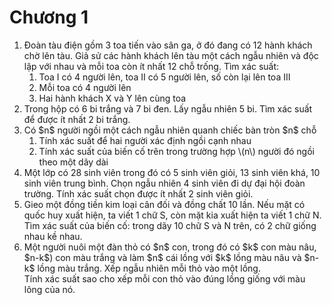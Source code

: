 # Chương 1
<ol>
  <li>Đoàn tàu điện gồm 3 toa tiến vào sân ga, ở đó đang có 12 hành khách chờ lên tàu.
    Giả sử các hành khách lên tàu một cách ngẫu nhiên và độc lập với nhau và mỗi toa còn ít nhất 12 chỗ trống. Tìm xác suất:
    <ol>
      <li>Toa I có 4 người lên, toa II có 5 người lên, số còn lại lên toa III</li>
      <li>Mỗi toa có 4 người lên</li>
      <li>Hai hành khách X và Y lên cùng toa</li>
    </ol>
  </li>

  <li>Trong hộp có 6 bi trắng và 7 bi đen. Lấy ngẫu nhiên 5 bi. Tìm xác suất để được ít nhất 2 bi trắng.</li>

  <li>Có $n$ người ngồi một cách ngẫu nhiên quanh chiếc bàn tròn $n$ chỗ
    <ol>
      <li>Tính xác suất để hai người xác định ngồi cạnh nhau</li>
      <li>Tính xác suất của biến cố trên trong trường hợp \(n\) người đó ngồi theo một dãy dài</li>
    </ol>
  </li>

  <li>Một lớp có 28 sinh viên trong đó có 5 sinh viên giỏi, 13 sinh viên khá, 10 sinh viên trung bình. Chọn ngẫu nhiên 4 sinh viên đi dự đại hội đoàn trường. Tính xác suất chọn được ít nhất 2 sinh viên giỏi.
  </li>

  <li>Gieo một đồng tiền kim loại cân đối và đồng chất 10 lần. Nếu mặt có quốc huy xuất hiện, ta viết 1 chữ S, còn mặt kia xuất hiện ta viết 1 chữ N. Tìm xác suất của biến cố: trong dãy 10 chữ S và N trên, có 2 chữ giống nhau kề nhau.
  </li>

  <li>Một người nuôi một đàn thỏ có $n$ con, trong đó có $k$ con màu nâu, $n-k$) con màu trắng và làm $n$ cái lồng với $k$ lồng màu nâu và $n-k$ lồng màu trắng. Xếp ngẫu nhiên mỗi thỏ vào một lồng.
    <div>Tính xác suất sao cho xếp mỗi con thỏ vào đúng lồng giống với màu lông của nó.</div>
  </li>
</ol>
